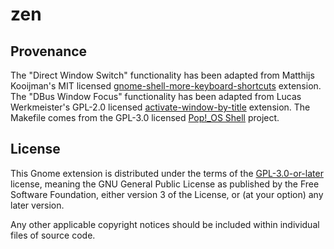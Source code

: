 # zen

## Provenance

The "Direct Window Switch" functionality has been adapted from Matthijs Kooijman's MIT licensed [gnome-shell-more-keyboard-shortcuts](https://github.com/matthijskooijman/gnome-shell-more-keyboard-shortcuts) extension.
The "DBus Window Focus" functionality has been adapted from Lucas Werkmeister's GPL-2.0 licensed [activate-window-by-title](https://github.com/lucaswerkmeister/activate-window-by-title) extension.
The Makefile comes from the GPL-3.0 licensed [Pop!\_OS Shell](https://github.com/pop-os/shell) project.

## License

This Gnome extension is distributed under the terms of the [GPL-3.0-or-later](LICENSE) license, meaning the GNU General Public License as published by the Free Software Foundation, either version 3 of the License, or (at your option) any later version.

Any other applicable copyright notices should be included within individual files of source code.
